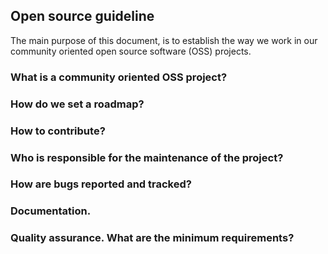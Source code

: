 
## Open source guideline

The main purpose of this document, is to establish the way we work in our community oriented open source software (OSS) projects.

### What is a community oriented OSS project?

### How do we set a roadmap?

### How to contribute?

### Who is responsible for the maintenance of the project?

### How are bugs reported and tracked?

### Documentation.

### Quality assurance. What are the minimum requirements?


